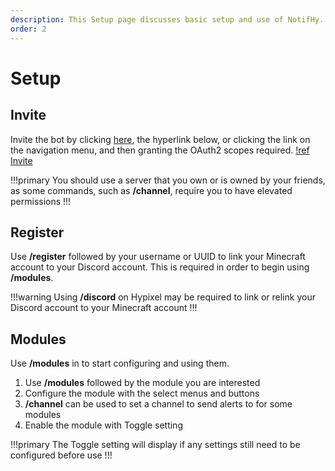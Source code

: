```yaml
---
description: This Setup page discusses basic setup and use of NotifHy.
order: 2
---
```

# Setup

## Invite
Invite the bot by clicking [here](https://attituding.github.io/NotifHy/invite/), the hyperlink below, or clicking the link on the navigation menu, and then granting the OAuth2 scopes required.
[!ref Invite](../invite.md)

!!!primary
You should use a server that you own or is owned by your friends, as some commands, such as **/channel**, require you to have elevated permissions
!!!

## Register
Use **/register** followed by your username or UUID to link your Minecraft account to your Discord account. This is required in order to begin using **/modules**.

!!!warning
Using **/discord** on Hypixel may be required to link or relink your Discord account to your Minecraft account
!!!

## Modules
Use **/modules** in to start configuring and using them.

1. Use **/modules** followed by the module you are interested
2. Configure the module with the select menus and buttons
3. **/channel** can be used to set a channel to send alerts to for some modules
4. Enable the module with Toggle setting


!!!primary
The Toggle setting will display if any settings still need to be configured before use
!!!